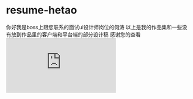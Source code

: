 # resume-hetao
你好我是boss上跟您联系的面试ui设计师岗位的何涛 以上是我的作品集和一些没有放到作品里的客户端和平台端的部分设计稿 感谢您的查看
![效果图](https://github.com/ahdai96/resume-hetao/blob/master/%E4%BD%95%E6%B6%9B(UI:UX%E8%AE%BE%E8%AE%A1%E5%B8%88)%E4%BD%9C%E5%93%81%E9%9B%86%E5%90%88.pdf)

